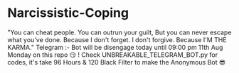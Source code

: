 # Narcissistic-Coping
"You can cheat people. You can outrun your guilt, But you can never escape what you've done. Because I don't forget. I don't forgive. Because I'M THE KARMA."  Telegram :- Bot will be disengage today until 09:00 pm 11th Aug Monday on this repo 😏 !
Check UNBREAKABLE_TELEGRAM_BOT.py for codes, it's take 96 Hours & 120 Black Filter to make the Anonymous Bot 😎
